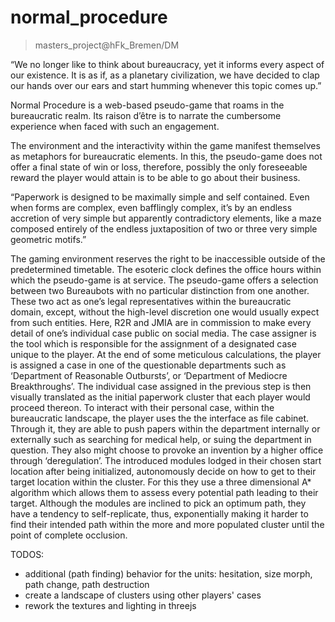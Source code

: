 # normal_procedure

> masters_project@hFk_Bremen/DM

“We no longer like to think about bureaucracy, yet it informs every aspect of our existence. It is as if, as a planetary civilization, we have decided to clap our hands over our ears and start humming whenever this topic comes up.”

Normal Procedure is a web-based pseudo-game that roams in the bureaucratic realm. Its raison d’être is to narrate the cumbersome experience when faced with such an engagement.

The environment and the interactivity within the game manifest themselves as metaphors for bureaucratic elements. In this, the pseudo-game does not offer a final state of win or loss, therefore, possibly the only foreseeable reward the player would attain is to be able to go about their business.

“Paperwork is designed to be maximally simple and self contained. Even when forms are complex, even bafflingly complex, it’s by an endless accretion of very simple but apparently contradictory elements, like a maze composed entirely of the endless juxtaposition of two or three very simple geometric motifs.”

The gaming environment reserves the right to be inaccessible outside of the predetermined timetable. The esoteric clock defines the office hours within which the pseudo-game is at service.
The pseudo-game offers a selection between two Bureaubots with no particular distinction from one another. These two act as one’s legal representatives within the bureaucratic domain, except, without the high-level discretion one would usually expect from such entities. Here, R2R and JMIA are in commission to make every detail of one’s individual case public on social media.
The case assigner is the tool which is responsible for the assignment of a designated case unique to the player. At the end of some meticulous calculations, the player is assigned a case in one of the questionable departments such as ‘Department of Reasonable Outbursts’, or ‘Department of Mediocre Breakthroughs’.
The individual case assigned in the previous step is then visually translated as the initial paperwork cluster that each player would proceed thereon. To interact with their personal case, within the bureaucratic landscape, the player uses the the interface as file cabinet. Through it, they are able to push papers within the department internally or externally such as searching for medical help, or suing the department in question. They also might choose to provoke an invention by a higher office through ‘deregulation’.
The introduced modules lodged in their chosen start location after being initialized, autonomously decide on how to get to their target location within the cluster. For this they use a three dimensional A\* algorithm which allows them to assess every potential path leading to their target. Although the modules are inclined to pick an optimum path, they have a tendency to self-replicate, thus, exponentially making it harder to find their intended path within the more and more populated cluster until the point of complete occlusion.

TODOS:

- additional (path finding) behavior for the units: hesitation, size morph, path change, path destruction
- create a landscape of clusters using other players' cases
- rework the textures and lighting in threejs
